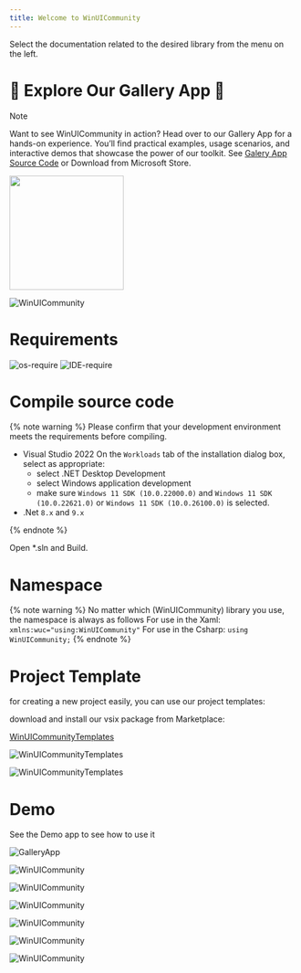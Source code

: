 ```yaml
---
title: Welcome to WinUICommunity
---
```


Select the documentation related to the desired library from the menu on the left.

# 🚀 Explore Our Gallery App 🚀

> [!NOTE]
>  Want to see WinUICommunity in action? Head over to our Gallery App for a hands-on experience. You’ll find practical examples, usage scenarios, and interactive demos that showcase the power of our toolkit. See [Galery App Source Code](https://github.com/WinUICommunity/WinUICommunity) or Download from Microsoft Store.

<a href="https://apps.microsoft.com/detail/WUC%20Gallery%20App/9mswnv3wmqc1?launch=true
    &mode=mini">
    <img src="https://get.microsoft.com/images/en-us%20dark.svg" width="200"/>
</a>

![WinUICommunity](https://raw.githubusercontent.com/WinUICommunity/Resources/main/WinUICommunityDocs/GalleryApp.png)


# Requirements

![os-require](https://img.shields.io/badge/OS-%3E%3D%20Windows%2010%20Build%201809-orange) ![IDE-require](https://img.shields.io/badge/IDE-vs2022-red)

# Compile source code

{% note warning %}
Please confirm that your development environment meets the requirements before compiling.
- Visual Studio 2022
    On the `Workloads` tab of the installation dialog box, select as appropriate:
    - select .NET Desktop Development
    - select Windows application development
    - make sure `Windows 11 SDK (10.0.22000.0)` and `Windows 11 SDK (10.0.22621.0)` or `Windows 11 SDK (10.0.26100.0)` is selected.
- .Net `8.x` and `9.x`

{% endnote %}

Open *.sln and Build.

# Namespace

{% note warning %}
No matter which (WinUICommunity) library you use, the namespace is always as follows
For use in the Xaml:
`xmlns:wuc="using:WinUICommunity"`
For use in the Csharp:
`using WinUICommunity;`
{% endnote %}

# Project Template
for creating a new project easily, you can use our project templates:

download and install our vsix package from Marketplace:

[WinUICommunityTemplates](https://marketplace.visualstudio.com/items?itemName=MahdiHosseini.WinUICommunityTemplates)

![WinUICommunityTemplates](https://raw.githubusercontent.com/WinUICommunity/Resources/main/WinUICommunity-Templates/Demo-WinUICommunityTemplates.png)

![WinUICommunityTemplates](https://raw.githubusercontent.com/WinUICommunity/Resources/main/WinUICommunity-Templates/1.png)

# Demo
See the Demo app to see how to use it

![GalleryApp](https://raw.githubusercontent.com/WinUICommunity/Resources/main/WinUICommunityDocs/GalleryApp.png)

![WinUICommunity](https://raw.githubusercontent.com/ghost1372/Resources/main/SettingsUI/0.png)

![WinUICommunity](https://raw.githubusercontent.com/ghost1372/Resources/main/SettingsUI/1.png)

![WinUICommunity](https://raw.githubusercontent.com/ghost1372/Resources/main/SettingsUI/5.png)

![WinUICommunity](https://raw.githubusercontent.com/ghost1372/Resources/main/SettingsUI/2.png)

![WinUICommunity](https://raw.githubusercontent.com/ghost1372/Resources/main/SettingsUI/3.png)

![WinUICommunity](https://raw.githubusercontent.com/ghost1372/Resources/main/SettingsUI/4.png)
